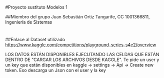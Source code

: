 #Proyecto sustituto Modelos 1

##Miembro del grupo
Juan Sebastián Ortiz Tangarife, CC 1001366811, Ingeniería de Sistemas

#

##Enlace al Dataset utilizado
https://www.kaggle.com/competitions/playground-series-s4e2/overview

LOS DATOS ESTÁN DISPONIBLES EJECUTANDO LAS CELDAS QUE ESTÁN DENTRO DE "CARGAR LOS ARCHIVOS DESDE KAGGLE". Te pide un user y un key que están disponibles en kaggle -> settings -> Api -> Create new token. Eso descarga un Json con el user y la key
